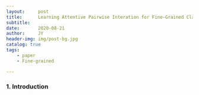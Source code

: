 ```yaml
---
layout:     post
title:      Learning Attentive Pairwise Interation for Fine-Grained Classificatio
subtitle:   
date:       2020-08-21
author:     JY
header-img: img/post-bg.jpg
catalog: true
tags:
    - paper
    - Fine-grained

---
```




### 1. Introduction

